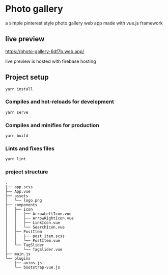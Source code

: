 # Photo gallery
a simple pinterest style photo gallery web app made with vue.js framework


## live preview

https://photo-gallery-6df7b.web.app/

live preview is hosted with firebase hosting

## Project setup
```
yarn install
```

### Compiles and hot-reloads for development
```
yarn serve
```

### Compiles and minifies for production
```
yarn build
```

### Lints and fixes files
```
yarn lint
```




### project structure
```
.
├── app.scss
├── App.vue
├── assets
│   └── logo.png
├── components
│   ├── Icon
│   │   ├── ArrowLeftIcon.vue
│   │   ├── ArrowRightIcon.vue
│   │   ├── LinkIcon.vue
│   │   └── SearchIcon.vue
│   ├── PostItem
│   │   ├── post_item.scss
│   │   └── PostItem.vue
│   └── TagSlider
│       └── TagSlider.vue
├── main.js
└── plugins
    ├── axios.js
    └── bootstrap-vue.js
```